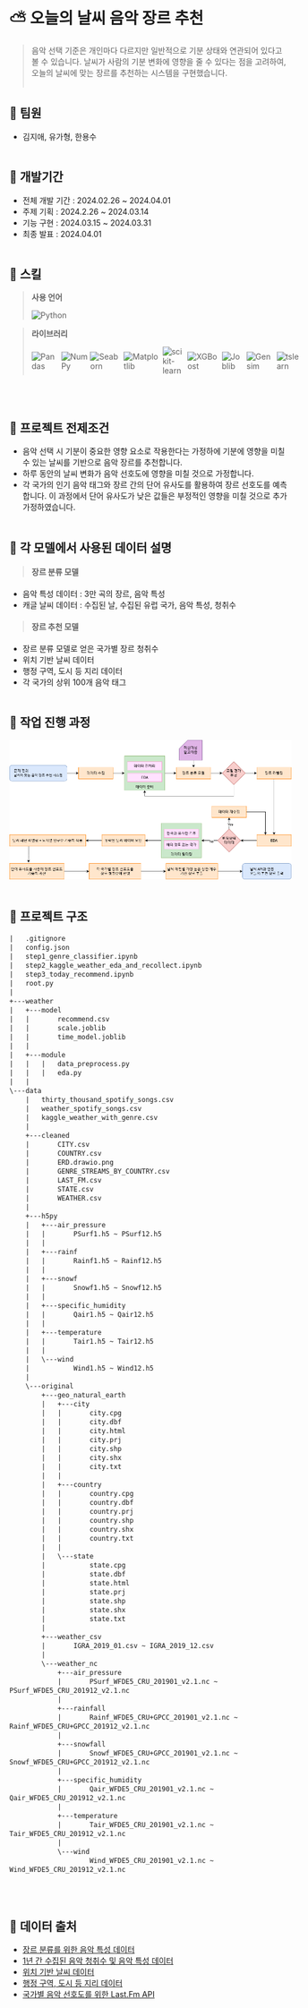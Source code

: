 # ⛅ 오늘의 날씨 음악 장르 추천
> 음악 선택 기준은 개인마다 다르지만 일반적으로 기분 상태와 연관되어 있다고 볼 수 있습니다. 날씨가 사람의 기분 변화에 영향을 줄 수 있다는 점을 고려하여, 오늘의 날씨에 맞는 장르를 추천하는 시스템을 구현했습니다.
<br /><br />

##  👤 팀원
- 김지애, 유가형, 한용수
<br /><br />

## 📅 개발기간
- 전체 개발 기간 : 2024.02.26 ~ 2024.04.01
- 주제 기획 :  2024.2.26 ~ 2024.03.14
- 기능 구현 : 2024.03.15 ~ 2024.03.31
- 최종 발표 : 2024.04.01
<br /><br />

## 📜 스킬
> **사용 언어**
> 
><span style="display: inline-flex; align-items: center;">![Python](https://img.shields.io/badge/Python-3776AB?style=for-the-badge&logo=Python&logoColor=white)</span>

> **라이브러리**
> 
><span style="display: inline-flex; align-items: center;">![Pandas](https://img.shields.io/badge/pandas-150458?style=for-the-badge&logo=pandas&logoColor=white)
&nbsp;
![NumPy](https://img.shields.io/badge/numpy-013243?style=for-the-badge&logo=numpy&logoColor=white)
&nbsp;
![Seaborn](https://img.shields.io/badge/seaborn-77ACF1?style=for-the-badge&logo=seaborn&logoColor=white)
&nbsp;
![Matplotlib](https://img.shields.io/badge/matplotlib-FFD43B?style=for-the-badge&logo=matplotlib&logoColor=black)
&nbsp;
![scikit-learn](https://img.shields.io/badge/scikit_learn-F7931E?style=for-the-badge&logo=scikit-learn&logoColor=white)
&nbsp;
![XGBoost](https://img.shields.io/badge/XGBoost-29A8AB?style=for-the-badge&logo=XGBoost&logoColor=white)
&nbsp;
![Joblib](https://img.shields.io/badge/Joblib-7851A9?style=for-the-badge&logo=Joblib&logoColor=white)
&nbsp;
![Gensim](https://img.shields.io/badge/Gensim-CC6699?style=for-the-badge&logo=Gensim&logoColor=white)
&nbsp;
![tslearn](https://img.shields.io/badge/tslearn-FF7F00?style=for-the-badge&logo=tslearn&logoColor=white)
</span>
<br /><br />

## 📓 프로젝트 전제조건
- 음악 선택 시 기분이 중요한 영향 요소로 작용한다는 가정하에 기분에 영향을 미칠 수 있는 날씨를 기반으로 음악 장르를 추천합니다.
- 하루 동안의 날씨 변화가 음악 선호도에 영향을 미칠 것으로 가정합니다.
- 각 국가의 인기 음악 태그와 장르 간의 단어 유사도를 활용하여 장르 선호도를 예측합니다. 이 과정에서 단어 유사도가 낮은 값들은 부정적인 영향을 미칠 것으로 추가 가정하였습니다.
  <br /><br />

## 📘 각 모델에서 사용된 데이터 설명
> #### 장르 분류 모델
- 음악 특성 데이터 : 3만 곡의 장르, 음악 특성
- 캐글 날씨 데이터 : 수집된 날, 수집된 유럽 국가, 음악 특성, 청취수 

> #### 장르 추천 모델
- 장르 분류 모델로 얻은 국가별 장르 청취수
- 위치 기반 날씨 데이터
- 행정 구역, 도시 등 지리 데이터
- 각 국가의 상위 100개 음악 태그
<br /><br />

## 📓 작업 진행 과정
<img src="./images/워크플로우.png" alt="작업순서이미지" />
<br /><br />

## 📁 프로젝트 구조
```angular2html 
|   .gitignore
|   config.json
|   step1_genre_classifier.ipynb
|   step2_kaggle_weather_eda_and_recollect.ipynb
|   step3_today_recommend.ipynb
|   root.py
|
+---weather
|   +---model
|   |       recommend.csv
|   |       scale.joblib
|   |       time_model.joblib
|   |
|   +---module
|   |   |   data_preprocess.py
|   |   |   eda.py
|   |
\---data
    |   thirty_thousand_spotify_songs.csv
    |   weather_spotify_songs.csv
    |   kaggle_weather_with_genre.csv
    |   
    +---cleaned
    |       CITY.csv
    |       COUNTRY.csv
    |       ERD.drawio.png
    |       GENRE_STREAMS_BY_COUNTRY.csv
    |       LAST_FM.csv
    |       STATE.csv
    |       WEATHER.csv
    |       
    +---h5py
    |   +---air_pressure
    |   |       PSurf1.h5 ~ PSurf12.h5
    |   |       
    |   +---rainf
    |   |       Rainf1.h5 ~ Rainf12.h5
    |   |       
    |   +---snowf
    |   |       Snowf1.h5 ~ Snowf12.h5
    |   |       
    |   +---specific_humidity
    |   |       Qair1.h5 ~ Qair12.h5
    |   |       
    |   +---temperature
    |   |       Tair1.h5 ~ Tair12.h5
    |   |       
    |   \---wind
    |           Wind1.h5 ~ Wind12.h5
    |           
    \---original
        +---geo_natural_earth
        |   +---city
        |   |       city.cpg
        |   |       city.dbf
        |   |       city.html
        |   |       city.prj
        |   |       city.shp
        |   |       city.shx
        |   |       city.txt
        |   |       
        |   +---country
        |   |       country.cpg
        |   |       country.dbf
        |   |       country.prj
        |   |       country.shp
        |   |       country.shx
        |   |       country.txt
        |   |       
        |   \---state
        |           state.cpg
        |           state.dbf
        |           state.html
        |           state.prj
        |           state.shp
        |           state.shx
        |           state.txt
        |           
        +---weather_csv
        |       IGRA_2019_01.csv ~ IGRA_2019_12.csv
        |       
        \---weather_nc
            +---air_pressure
            |       PSurf_WFDE5_CRU_201901_v2.1.nc ~ PSurf_WFDE5_CRU_201912_v2.1.nc
            |       
            +---rainfall
            |       Rainf_WFDE5_CRU+GPCC_201901_v2.1.nc ~ Rainf_WFDE5_CRU+GPCC_201912_v2.1.nc
            |       
            +---snowfall
            |       Snowf_WFDE5_CRU+GPCC_201901_v2.1.nc ~ Snowf_WFDE5_CRU+GPCC_201912_v2.1.nc
            |       
            +---specific_humidity
            |       Qair_WFDE5_CRU_201901_v2.1.nc ~ Qair_WFDE5_CRU_201912_v2.1.nc
            |       
            +---temperature
            |       Tair_WFDE5_CRU_201901_v2.1.nc ~ Tair_WFDE5_CRU_201912_v2.1.nc
            |       
            \---wind
                    Wind_WFDE5_CRU_201901_v2.1.nc ~ Wind_WFDE5_CRU_201912_v2.1.nc
```
<br /><br />

## 📝 데이터 출처

- [장르 분류를 위한 음악 특성 데이터](https://www.kaggle.com/datasets/joebeachcapital/30000-spotify-songs)
- [1년 간 수집된 음악 청취수 및 음악 특성 데이터](https://www.kaggle.com/datasets/lautytonks/top-200-spotify-european-song-and-weather-data)
- [위치 기반 날씨 데이터](https://cds.climate.copernicus.eu/cdsapp#!/dataset/derived-near-surface-meteorological-variables?tab=overview)
- [행정 구역, 도시 등 지리 데이터](https://www.naturalearthdata.com/)
- [국가별 음악 선호도를 위한 Last.Fm API](https://www.last.fm/api)
